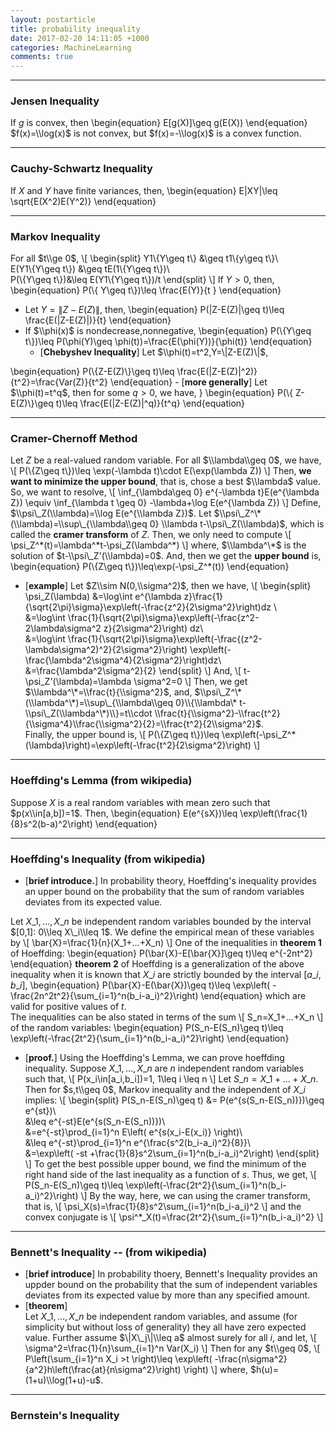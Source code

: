```yaml
---
layout: postarticle
title: probability inequality
date: 2017-02-20 14:11:05 +1000
categories: MachineLearning
comments: true
---
```

***
### Jensen Inequality ###
If $g$ is convex, then 
\\begin{equation}
    E[g(X)]\\geq g(E(X))
\\end{equation}
$f(x)=\\log(x)$ is not convex, but $f(x)=-\\log(x)$ is a convex function.  
  
      
***
### Cauchy-Schwartz Inequality ###
            
If $X$ and $Y$ have finite variances, then,
\\begin{equation}
    E|XY|\\leq \\sqrt{E(X^2)E(Y^2)}
\\end{equation}

***      
### Markov Inequality   
     
For all $t\\ge 0$,
\\[
\\begin{split}
Y1\\{Y\\geq t\\} &\\geq t1\\{y\\geq t\\}\\\
E(Y1\\{Y\\geq t\\}) &\\geq tE(1\\{Y\\geq t\\})\\\
P(\\{Y\\geq t\\})&\\leq E(Y1\\{Y\\geq t\\})/t
\\end{split}
\\]
If $Y>0$, then,
\\begin{equation}
P(\\{ Y\\geq t\\})\\leq \\frac{E(Y)}{t   }
\\end{equation}
- Let $Y=\|Z-E(Z)\|$, then,
\\begin{equation}
P(\|Z-E(Z)\|\\geq t)\\leq \\frac{E(\|Z-E(Z)\|)}{t}
\\end{equation}
- If $\\phi(x)$ is nondecrease,nonnegative,
\\begin{equation}
P(\\{Y\\geq t\\})\\leq P(\\phi(Y)\\geq \\phi(t))=\\frac{E(\\phi(Y))}{\\phi(t)}
\\end{equation}
    - [**Chebyshev Inequality**] Let $\\phi(t)=t^2,Y=\|Z-E(Z)\|$,

\\begin{equation}
P(\\{Z-E(Z)\\}\\geq t)\\leq \\frac{E(\|Z-E(Z)\|^2)}{t^2}=\\frac{Var(Z)}{t^2}
\\end{equation}
    - [**more generally**]  Let $\\phi(t)=t^q$, then for some $q>0$, we have,
}
\\begin{equation}
P(\\{ Z-E(Z)\\}\\geq t)\\leq \\frac{E(\|Z-E(Z)\|^q)}{t^q}
\\end{equation}


***
### Cramer-Chernoff Method      

Let $Z$ be a real-valued random variable. For all $\\lambda\\geq 0$, we have,
\\[
P(\\{Z\\geq t\\})\\leq \\exp(-\\lambda t)\\cdot E(\\exp(\\lambda Z))
\\]
Then, **we want to minimize the upper bound**, that is, chose a best $\\lambda$ value.
So, we want to resolve,
\\[
\\inf\_{\\lambda\\geq 0} e^{-\\lambda t}E(e^{\\lambda Z}) \\equiv \\inf\_{\\lambda t \\geq 0} -\\lambda+\\log E(e^{\\lambda Z})
\\]
Define, $\\psi\_Z(\\lambda)=\\log E(e^{\\lambda Z})$. Let $\\psi\_Z^\*(\\lambda)=\\sup\_{\\lambda\\geq 0} \\lambda t-\\psi\_Z(\\lambda)$, which is called the **cramer transform** of $Z$. Then, we only need to compute 
\\[
\\psi\_Z^\*(t)=\\lambda^\*t-\\psi\_Z(\\lambda^\*)
\\]
where, $\\lambda^\*$ is the solution of $t-\\psi\_Z'(\\lambda)=0$. And, then we get the **upper bound** is,
\\begin{equation}
P(\\{Z\\geq t\\})\\leq\\exp(-\\psi\_Z^\*(t))
\\end{equation}

- [**example**]  Let $Z\\sim N(0,\\sigma^2)$, then we have,
\\[
\\begin{split}
\\psi\_Z(\\lambda) &=\\log\\int e^{\\lambda z}\\frac{1}{\\sqrt{2\\pi}\\sigma}\\exp\\left(-\\frac{z^2}{2\\sigma^2}\\right)dz \\\
&=\\log\\int \\frac{1}{\\sqrt{2\\pi}\\sigma}\\exp\\left(-\\frac{z^2-2\\lambda\\sigma^2 z}{2\\sigma^2}\\right) dz\\\
&=\\log\\int \\frac{1}{\\sqrt{2\\pi}\\sigma}\\exp\\left(-\\frac{(z^2-\\lambda\\sigma^2)^2}{2\\sigma^2}\\right) \\exp\\left(-\\frac{\\lambda^2\\sigma^4}{2\\sigma^2}\\right)dz\\\
&=\\frac{\\lambda^2\\sigma^2}{2}
\\end{split}
\\]
And,
\\[
t-\\psi\_Z'(\\lambda)=\\lambda \\sigma^2=0
\\]
Then, we get $\\lambda^\*=\\frac{t}{\\sigma^2}$, and, $\\psi\_Z^\*(\\lambda^\*)=\\sup\_{\\lambda\\geq 0}\\{\\lambda\* t-\\psi\_Z(\\lambda^\*)\\}=t\\cdot \\frac{t}{\\sigma^2}-\\frac{t^2}{\\sigma^4}\\frac{\\sigma^2}{2}=\\frac{t^2}{2\\sigma^2}$.  
Finally, the upper bound is,
\\[
P(\\{Z\\geq t\\})\\leq \\exp\left(-\\psi\_Z^\*(\\lambda)\\right)=\\exp\\left(-\\frac{t^2}{2\\sigma^2}\\right)
\\]

***
### Hoeffding's Lemma  (from wikipedia)
Suppose $X$ is a real random variables with mean zero such that $p(x\\in[a,b])=1$. Then,
\\begin{equation}
E(e^{sX})\\leq \\exp\\left(\\frac{1}{8}s^2(b-a)^2\\right)
\\end{equation}

***
### Hoeffding's Inequality  (from wikipedia)  
- [**brief introduce.**] In probability theory, Hoeffding's inequality provides an upper bound on the probability that the sum of random variables deviates from its expected value.  

Let $X\_1,...,X\_n$ be independent random variables bounded by the interval $[0,1]: 0\\leq X\_i\\leq 1$. We define the empirical mean of these variables by 
\\[
\\bar{X}=\\frac{1}{n}(X\_1+...+X\_n)
\\] 
One of the inequalities in **theorem 1** of Hoeffding:
\\begin{equation}
P(\\bar{X}-E[\\bar{X}]\\geq t)\\leq e^{-2nt^2}
\\end{equation}
**theorem 2** of Hoeffding is a generalization of the above inequality when it is known that $X\_i$ are strictly bounded by the interval $[a\_i,b\_i]$,
\\begin{equation}
P(\\bar{X}-E(\\bar{X})\\geq t)\\leq \\exp\\left( -\\frac{2n^2t^2}{\\sum\_{i=1}^n(b\_i-a\_i)^2}\\right)
\\end{equation}
which are valid for positive values of $t$.  
The inequalities can be also stated in terms of the sum
\\[
S\_n=X\_1+...+X\_n
\\]
of the random variables:
\\begin{equation}
P(S\_n-E(S\_n)\\geq t)\\leq \\exp\\left(-\\frac{2t^2}{\\sum\_{i=1}^n(b\_i-a\_i)^2}\\right)
\\end{equation}
- [**proof.**] Using the Hoeffding's Lemma, we can prove hoeffding inequality. Suppose $X\_1,...,X\_n$ are $n$ independent random variables such that,
\\[
P(x\_i\\in[a\_i,b\_i])=1, 1\\leq i \\leq n
\\]
Let $S\_n=X\_1+...+X\_n$. Then for $s,t\\geq 0$, Markov inequality and the independent of $X\_i$ implies:
\\[
\\begin{split}
P(S\_n-E(S\_n)\\geq t) &= P(e^{s(S\_n-E(S\_n))})\\geq e^{st})\\\
&\\leq e^{-st}E(e^{s(S\_n-E(S\_n))})\\\
&=e^{-st}\\prod\_{i=1}^n E\\left( e^{s(x\_i-E(x\_i)} \\right)\\\
&\\leq e^{-st}\\prod\_{i=1}^n e^{\\frac{s^2(b\_i-a\_i)^2}{8}}\\\
&=\\exp\\left( -st +\\frac{1}{8}s^2\\sum\_{i=1}^n(b\_i-a\_i)^2\\right)
\\end{split}
\\]
To get the best possible upper bound, we find the minimum of the right hand side of the last inequality as a function of $s$. Thus, we get,
\\[
P(S\_n-E(S\_n)\\geq t)\\leq \\exp\\left(-\\frac{2t^2}{\\sum\_{i=1}^n(b\_i-a\_i)^2}\\right)
\\]
By the way, here, we can using the cramer transform, that is,
\\[
\\psi\_X(s)=\\frac{1}{8}s^2\\sum\_{i=1}^n(b\_i-a\_i)^2
\\]
and the convex conjugate is
\\[
\\psi^*\_X(t)=\\frac{2t^2}{\\sum\_{i=1}^n(b\_i-a\_i)^2}
\\]

***
### Bennett's Inequality -- (from wikipedia)
- [**brief introduce**] In probability thoery, Bennett's Inequality provides an uppder bound on the probability that the sum of independent variables deviates from its expected value by more than any specified amount.
- [**theorem**]  
Let $X\_1,...,X\_n$ be independent random variables, and assume (for simplicity but without loss of generality) they all have zero expected value. Further assume $\|X\_j\|\\leq a$ almost surely for all $i$, and let,
\\[
\\sigma^2=\\frac{1}{n}\\sum\_{i=1}^n Var(X\_i)
\\]
Then for any $t\\geq 0$,
\\[
P\\left(\\sum\_{i=1}^n X\_i >t \\right)\\leq \\exp\\left( -\\frac{n\\sigma^2}{a^2}h\\left(\\frac{at}{n\\sigma^2}\\right) \\right)
\\]
where, $h(u)=(1+u)\\log(1+u)-u$.

***
### Bernstein's Inequality ###
